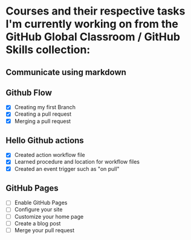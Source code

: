 # Courses and their respective tasks I'm currently working on from the GitHub Global Classroom / GitHub Skills collection:
## Communicate using markdown
## Github Flow
  - [x] Creating my first Branch
  - [x] Creating a pull request
  - [x] Merging a pull request
## Hello Github actions
  - [x] Created action workflow file
  - [x] Learned procedure and location for workflow files
  - [x] Created an event trigger such as "on pull"
## GitHub Pages
  - [ ] Enable GitHub Pages
  - [ ] Configure your site
  - [ ] Customize your home page
  - [ ] Create a blog post
  - [ ] Merge your pull request
